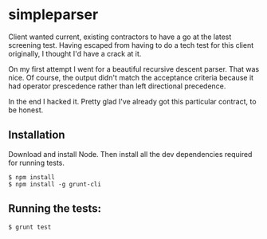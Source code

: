 # simpleparser

Client wanted current, existing contractors to have a go at the latest screening test. Having escaped from having to do a tech test for this client originally, I thought I'd have a crack at it. 

On my first attempt I went for a beautiful recursive descent parser. That was nice. Of course, the output didn't match the acceptance criteria because it had operator prescedence rather than left directional precedence. 

In the end I hacked it. Pretty glad I've already got this particular contract, to be honest. 

## Installation

Download and install Node. Then install all the dev dependencies required for running tests.

    $ npm install
    $ npm install -g grunt-cli
    
## Running the tests:

    $ grunt test
